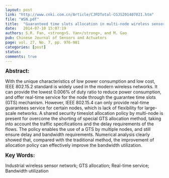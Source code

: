 ```yaml
---
layout: post
link: "http://www.cnki.com.cn/Article/CJFDTotal-CGJS201407021.htm"
file: "WSN.pdf"
title:  "Guaranteed time slots allocation in multi-node wireless sensor networks"
date:   2014-07-10 15:07:19
authors: S.R. Fan, <strong>S. Yan</strong>, and M. Gao
pub: Chinese Journal of Sensors and Actuators
page: vol. 27, No. 7, pp. 976-981
categories: [post]
status:
comments: true
---
```

<big><strong>Abstract:</strong></big><br>
<p>With the unique characteristics of low power consumption and low cost, IEEE 802.15.2 standard is widely used in the modern wireless networks. 
It can provide the lowest 0.006% of duty ratio to reduce power consumption, and offer real-time service for the node through the guarantee time 
slots (GTS) mechanism. However, IEEE 802.15.4 can only provide real-time guarantees service for certain nodes, which is lack of flexibility for 
large-scale networks. A shared security timeslot allocation policy by multi-node is present for overcome the shorting of special GTS allocation 
method, taking into account the traffic specifications and the delay requirements of the flows. The policy enables the use of a GTS by multiple 
nodes, and still ensure delay and bandwidth requirements. Numerical analysis clearly showed that, compared with the traditional method, the improvement 
of allocation policy can effectively improve the bandwidth utilization.</p>

<big><strong>Key Words:</strong></big><br>
<p>Industrial wireless sensor network; GTS allocation; Real-time service; Bandwidth utilization</p>
